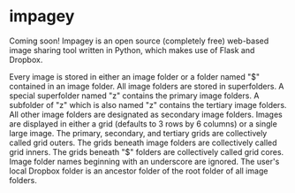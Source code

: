 # impagey
Coming soon! Impagey is an open source (completely free) web-based image sharing tool written in Python, which makes use of Flask and Dropbox.

Every image is stored in either an image folder or a folder named "$" contained in an image folder. All image folders are stored in superfolders. A special superfolder named "z" contains the primary image folders. A subfolder of "z" which is also named "z" contains the tertiary image folders. All other image folders are designated as secondary image folders. Images are displayed in either a grid (defaults to 3 rows by 6 columns) or a single large image. The primary, secondary, and tertiary grids are collectively called grid outers. The grids beneath image folders are collectively called grid inners. The grids beneath "$" folders are collectively called grid cores. Image folder names beginning with an underscore are ignored. The user's local Dropbox folder is an ancestor folder of the root folder of all image folders.
